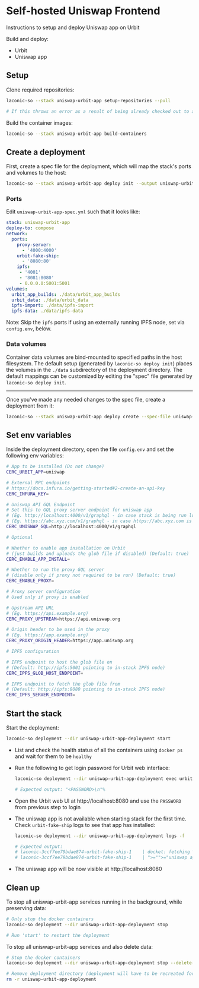 # Self-hosted Uniswap Frontend

Instructions to setup and deploy Uniswap app on Urbit

Build and deploy:

- Urbit
- Uniswap app

## Setup

Clone required repositories:

```bash
laconic-so --stack uniswap-urbit-app setup-repositories --pull

# If this throws an error as a result of being already checked out to a branch/tag in a repo, remove the repositories and re-run the command
```

Build the container images:

```bash
laconic-so --stack uniswap-urbit-app build-containers
```

## Create a deployment

First, create a spec file for the deployment, which will map the stack's ports and volumes to the host:

```bash
laconic-so --stack uniswap-urbit-app deploy init --output uniswap-urbit-app-spec.yml
```

### Ports

Edit `uniswap-urbit-app-spec.yml` such that it looks like:

```yml
stack: uniswap-urbit-app
deploy-to: compose
network:
  ports:
    proxy-server:
      - '4000:4000'
    urbit-fake-ship:
      - '8080:80'
    ipfs:
     - '4001'
     - '8081:8080'
     - 0.0.0.0:5001:5001
volumes:
  urbit_app_builds: ./data/urbit_app_builds
  urbit_data: ./data/urbit_data
  ipfs-import: ./data/ipfs-import
  ipfs-data: ./data/ipfs-data
```

Note: Skip the `ipfs` ports if using an externally running IPFS node, set via `config.env`, below.

### Data volumes

Container data volumes are bind-mounted to specified paths in the host filesystem.
The default setup (generated by `laconic-so deploy init`) places the volumes in the `./data` subdirectory of the deployment directory. The default mappings can be customized by editing the "spec" file generated by `laconic-so deploy init`.

---

Once you've made any needed changes to the spec file, create a deployment from it:

```bash
laconic-so --stack uniswap-urbit-app deploy create --spec-file uniswap-urbit-app-spec.yml --deployment-dir uniswap-urbit-app-deployment
```

## Set env variables

Inside the deployment directory, open the file `config.env` and set the following env variables:

  ```bash
  # App to be installed (Do not change)
  CERC_URBIT_APP=uniswap

  # External RPC endpoints
  # https://docs.infura.io/getting-started#2-create-an-api-key
  CERC_INFURA_KEY=

  # Uniswap API GQL Endpoint
  # Set this to GQL proxy server endpoint for uniswap app
  # (Eg. http://localhost:4000/v1/graphql - in case stack is being run locally with proxy enabled)
  # (Eg. https://abc.xyz.com/v1/graphql - in case https://abc.xyz.com is pointed to the proxy endpoint)
  CERC_UNISWAP_GQL=http://localhost:4000/v1/graphql

  # Optional

  # Whether to enable app installation on Urbit
  # (just builds and uploads the glob file if disabled) (Default: true)
  CERC_ENABLE_APP_INSTALL=

  # Whether to run the proxy GQL server
  # (disable only if proxy not required to be run) (Default: true)
  CERC_ENABLE_PROXY=

  # Proxy server configuration
  # Used only if proxy is enabled

  # Upstream API URL
  # (Eg. https://api.example.org)
  CERC_PROXY_UPSTREAM=https://api.uniswap.org

  # Origin header to be used in the proxy
  # (Eg. https://app.example.org)
  CERC_PROXY_ORIGIN_HEADER=https://app.uniswap.org

  # IPFS configuration

  # IFPS endpoint to host the glob file on
  # (Default: http://ipfs:5001 pointing to in-stack IPFS node)
  CERC_IPFS_GLOB_HOST_ENDPOINT=

  # IFPS endpoint to fetch the glob file from
  # (Default: http://ipfs:8080 pointing to in-stack IPFS node)
  CERC_IPFS_SERVER_ENDPOINT=
  ```

## Start the stack

Start the deployment:

```bash
laconic-so deployment --dir uniswap-urbit-app-deployment start
```

* List and check the health status of all the containers using `docker ps` and wait for them to be `healthy`

* Run the following to get login password for Urbit web interface:

  ```bash
  laconic-so deployment --dir uniswap-urbit-app-deployment exec urbit-fake-ship "curl -s --data '{\"source\":{\"dojo\":\"+code\"},\"sink\":{\"stdout\":null}}' http://localhost:12321"

  # Expected output: "<PASSWORD>\n"%
  ```

* Open the Urbit web UI at http://localhost:8080 and use the `PASSWORD` from previous step to login

* The uniswap app is not available when starting stack for the first time. Check `urbit-fake-ship` logs to see that app has installed:

  ```bash
  laconic-so deployment --dir uniswap-urbit-app-deployment logs -f

  # Expected output:
  # laconic-3ccf7ee79bdae874-urbit-fake-ship-1    | docket: fetching %http glob for %uniswap desk
  # laconic-3ccf7ee79bdae874-urbit-fake-ship-1    | ">="">="uniswap app installed
  ```

* The uniswap app will be now visible at http://localhost:8080

## Clean up

To stop all uniswap-urbit-app services running in the background, while preserving data:

```bash
# Only stop the docker containers
laconic-so deployment --dir uniswap-urbit-app-deployment stop

# Run 'start' to restart the deployment
```

To stop all uniswap-urbit-app services and also delete data:

```bash
# Stop the docker containers
laconic-so deployment --dir uniswap-urbit-app-deployment stop --delete-volumes

# Remove deployment directory (deployment will have to be recreated for a re-run)
rm -r uniswap-urbit-app-deployment
```
